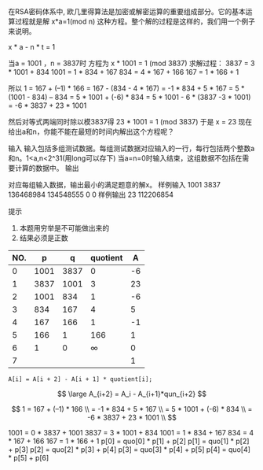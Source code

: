 

在RSA密码体系中, 欧几里得算法是加密或解密运算的重要组成部分。它的基本运算过程就是解 x*a=1(mod n) 这种方程。整个解的过程是这样的，我们用一个例子来说明。

x * a - n * t = 1

当a = 1001 ，n = 3837时
方程为 x * 1001 = 1 (mod 3837)
求解过程：
3837 = 3 * 1001 + 834
1001 = 1 * 834 + 167
834 = 4 * 167 + 166
167 = 1 * 166 + 1

所以
1 = 167 + (–1) * 166
= 167 - (834 - 4 * 167)
= -1 * 834 + 5 * 167
= 5 *(1001 - 834) – 834
= 5 * 1001 + (-6) * 834
= 5 * 1001 - 6 * (3837 -3 * 1001)
= -6 * 3837 + 23 * 1001

然后对等式两端同时除以模3837得
23 * 1001 = 1 (mod 3837)
于是 x = 23
现在给出a和n，你能不能在最短的时间内解出这个方程呢？

输入
输入包括多组测试数据。每组测试数据对应输入的一行，每行包括两个整数a和n。1<a,n<2^31(用long可以存下)
当a=n=0时输入结束，这组数据不包括在需要计算的数据中。
输出

对应每组输入数据，输出最小的满足题意的解x。
样例输入
1001 3837
136468984 134548555
0 0
样例输出
23
112206854

提示

1. 本题用穷举是不可能做出来的
2. 结果必须是正数

| NO. | p    | q    | quotient   | A  |
| --- | ---- | ---- | ---------- | -- |
| 0   | 1001 | 3837 | 0          | -6 |
| 1   | 3837 | 1001 | 3          | 23 |
| 2   | 1001 | 834  | 1          | -6 |
| 3   | 834  | 167  | 4          | 5  |
| 4   | 167  | 166  | 1          | -1 |
| 5   | 166  | 1    | 166        | 1  |
| 6   | 1    | 0    | $\infty$ | 0  |
| 7   |      |      |            | 1  |

`A[i] = A[i + 2] - A[i + 1] * quotient[i];`

$$
\large A_{i+2} = A_i - A_{i+1}*qun_{i+2}
$$

$$
1 = 167 + (–1) * 166 \\
= -1 * 834 + 5 * 167 \\
= 5 * 1001 + (-6) * 834 \\
= -6 * 3837 + 23 * 1001 \\
$$

1001 = 0 * 3837 + 1001
3837 = 3 * 1001 + 834
1001 = 1 * 834 + 167
834 = 4 * 167 + 166
167 = 1 * 166 + 1
p[0] = quo[0] * p[1] + p[2]
p[1] = quo[1] * p[2] + p[3]
p[2] = quo[2] * p[3] + p[4]
p[3] = quo[3] * p[4] + p[5]
p[4] = quo[4] * p[5] + p[6]

